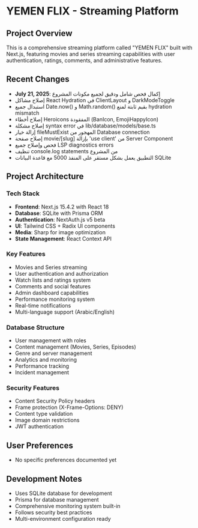 # YEMEN FLIX - Streaming Platform

## Project Overview
This is a comprehensive streaming platform called "YEMEN FLIX" built with Next.js, featuring movies and series streaming capabilities with user authentication, ratings, comments, and administrative features.

## Recent Changes
- **July 21, 2025**: إكمال فحص شامل ودقيق لجميع مكونات المشروع
- إصلاح مشاكل React Hydration في ClientLayout و DarkModeToggle
- استبدال جميع Date.now() و Math.random() بقيم ثابتة لمنع hydration mismatch
- إصلاح أخطاء Heroicons المفقودة (BanIcon, EmojiHappyIcon)
- إصلاح مشكلة syntax error في lib/database/models/base.ts
- إزالة خيار fileMustExist المهجور من Database connection
- إصلاح صفحة movie/[slug] بإزالة 'use client' من Server Component
- فحص وإصلاح جميع LSP diagnostics errors
- تنظيف console.log statements من المشروع
- التطبيق يعمل بشكل مستقر على المنفذ 5000 مع قاعدة البيانات SQLite

## Project Architecture

### Tech Stack
- **Frontend**: Next.js 15.4.2 with React 18
- **Database**: SQLite with Prisma ORM
- **Authentication**: NextAuth.js v5 beta
- **UI**: Tailwind CSS + Radix UI components
- **Media**: Sharp for image optimization
- **State Management**: React Context API

### Key Features
- Movies and Series streaming
- User authentication and authorization
- Watch lists and ratings system
- Comments and social features
- Admin dashboard capabilities
- Performance monitoring system
- Real-time notifications
- Multi-language support (Arabic/English)

### Database Structure
- User management with roles
- Content management (Movies, Series, Episodes)
- Genre and server management
- Analytics and monitoring
- Performance tracking
- Incident management

### Security Features
- Content Security Policy headers
- Frame protection (X-Frame-Options: DENY)
- Content type validation
- Image domain restrictions
- JWT authentication

## User Preferences
- No specific preferences documented yet

## Development Notes
- Uses SQLite database for development
- Prisma for database management
- Comprehensive monitoring system built-in
- Follows security best practices
- Multi-environment configuration ready